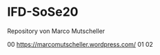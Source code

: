 # IFD-SoSe20 
Repository von Marco Mutscheller

 00 https://marcomutscheller.wordpress.com/
 01 
 02 
 
